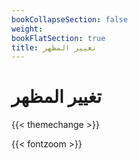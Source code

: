 ```yaml
---
bookCollapseSection: false
weight: 
bookFlatSection: true
title: تغيير المظهر
---
```


# تغيير المظهر


{{< themechange >}}




{{< fontzoom >}}

<br />
<br />
<br />
<br />
<br />
<br />
<br />
<br />